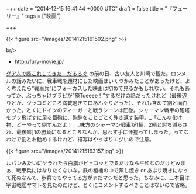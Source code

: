 
+++
date = "2014-12-15 16:41:44 +0000 UTC"
draft = false
title = "『フューリー』"
tags = ["映画"]

+++


{{< figure src="/images/20141215161502.png"  >}}

br/>


<ul>
<li><a href="http://fury-movie.jp/">http://fury-movie.jp/</a></li>
</ul><a href="https://blog.daruyanagi.jp/entry/2014/12/14/215629">グアムで艦これしてきた - だるろぐ</a> の前の日、古い友人と川崎で観た。ロンメルの話みたいに、戦車戦を題材にした映画はいくつかみたことがあったけど、よく考えたら“戦車兵”にフォーカスした映画は初めて見るかもしれない。それもあってか、ぶっちゃけブラピが“俺Tueeee！”するだけの話だったけれど（最後辺りとか、ツッコミどころ満載過ぎて口あんぐりだった）、それも含めて割と面白かった。とくにドイツのティーガーと戦うシーンは圧巻。シャーマン戦車の砲塔をブッ飛ばすに足る巨砲に、砲弾をことごとく弾き返す装甲。_「こんな化け物、どーやって倒すんだよ！」_味方のシャーマン戦車が1輌、2輌と討ち減らされ、最後1対1の勝負になるところなんか、思わず手に汗握ってしまった。ってなわけで割とお勧めするけれど、描写はやっぱりエグいので注意。

{{< figure src="/images/20141215163157.jpg"  >}}

ルパンみたいにヤラれたら白旗がピョコッとでるだけなら平和なのだけどｗまぁ、戦車兵にはなりたくないな。鉄の棺桶の中で蒸し焼き or あぶり焼きになって死ぬなんて、歩兵でもやってる方がまだマシだと思った。ちなみに、二本目は宇宙戦艦ヤマトを見たのだけど、とくにコメントするべきことはないので省略。


